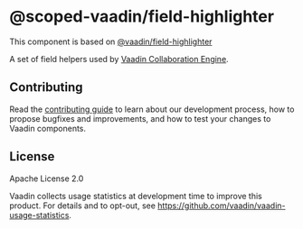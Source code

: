 # @scoped-vaadin/field-highlighter

This component is based on [@vaadin/field-highlighter](https://www.npmjs.com/package/@vaadin/field-highlighter)

A set of field helpers used by [Vaadin Collaboration Engine](https://vaadin.com/collaboration).

## Contributing

Read the [contributing guide](https://vaadin.com/docs/latest/contributing/overview) to learn about our development process, how to propose bugfixes and improvements, and how to test your changes to Vaadin components.

## License

Apache License 2.0

Vaadin collects usage statistics at development time to improve this product.
For details and to opt-out, see https://github.com/vaadin/vaadin-usage-statistics.
